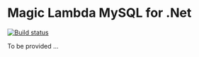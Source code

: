 
# Magic Lambda MySQL for .Net

[![Build status](https://travis-ci.org/polterguy/magic.lambda.mysql.svg?master)](https://travis-ci.org/polterguy/magic.lambda.mysql)

To be provided ...
